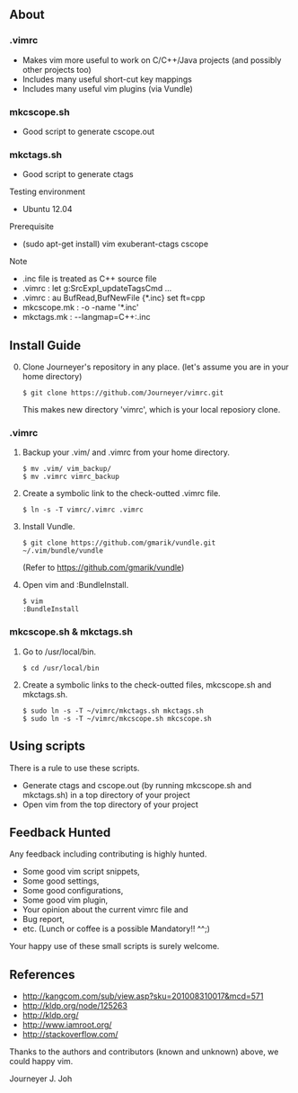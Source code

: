 ## About

### .vimrc
- Makes vim more useful to work on C/C++/Java projects (and possibly other projects too)
- Includes many useful short-cut key mappings
- Includes many useful vim plugins (via Vundle)

### mkcscope.sh
- Good script to generate cscope.out

### mkctags.sh
- Good script to generate ctags

Testing environment
- Ubuntu 12.04

Prerequisite
- (sudo apt-get install) vim exuberant-ctags cscope

Note
- .inc file is treated as C++ source file
 - .vimrc : let g:SrcExpl_updateTagsCmd ...
 - .vimrc : au BufRead,BufNewFile {*.inc}       set ft=cpp
 - mkcscope.mk : -o -name '*.inc'
 - mkctags.mk : --langmap=C++:.inc


## Install Guide

0. Clone Journeyer's repository in any place. (let's assume you are in your home directory)

   ```
   $ git clone https://github.com/Journeyer/vimrc.git
   ```

   This makes new directory 'vimrc', which is your local reposiory clone.

### .vimrc

1. Backup your .vim/ and .vimrc from your home directory.
   ```
   $ mv .vim/ vim_backup/
   $ mv .vimrc vimrc_backup
   ```

2. Create a symbolic link to the check-outted .vimrc file.

   ```
   $ ln -s -T vimrc/.vimrc .vimrc
   ```

3. Install Vundle.

   ```
   $ git clone https://github.com/gmarik/vundle.git ~/.vim/bundle/vundle
   ```

   (Refer to https://github.com/gmarik/vundle)

4. Open vim and :BundleInstall.

   ```
   $ vim
   :BundleInstall
   ```


### mkcscope.sh & mkctags.sh

1. Go to /usr/local/bin.

   ```
   $ cd /usr/local/bin
   ```

2. Create a symbolic links to the check-outted files, mkcscope.sh and mkctags.sh.

   ```
   $ sudo ln -s -T ~/vimrc/mkctags.sh mkctags.sh
   $ sudo ln -s -T ~/vimrc/mkcscope.sh mkcscope.sh
   ```


## Using scripts

There is a rule to use these scripts.
- Generate ctags and cscope.out (by running mkcscope.sh and mkctags.sh) in a top directory of your project
- Open vim from the top directory of your project


## Feedback Hunted

Any feedback including contributing is highly hunted.
- Some good vim script snippets, 
- Some good settings, 
- Some good configurations, 
- Some good vim plugin,
- Your opinion about the current vimrc file and 
- Bug report, 
- etc. (Lunch or coffee is a possible Mandatory!! ^^;)

Your happy use of these small scripts is surely welcome.


## References

- http://kangcom.com/sub/view.asp?sku=201008310017&mcd=571
- http://kldp.org/node/125263
- http://kldp.org/
- http://www.iamroot.org/
- http://stackoverflow.com/

Thanks to the authors and contributors (known and unknown) above, we could happy vim.


Journeyer J. Joh


